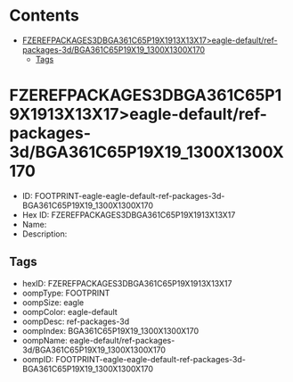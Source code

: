 



Contents
========

* [FZEREFPACKAGES3DBGA361C65P19X1913X13X17>eagle-default/ref-packages-3d/BGA361C65P19X19_1300X1300X170](#fzerefpackages3dbga361c65p19x1913x13x17eagle-defaultref-packages-3dbga361c65p19x19_1300x1300x170)
	* [Tags](#tags)

# FZEREFPACKAGES3DBGA361C65P19X1913X13X17>eagle-default/ref-packages-3d/BGA361C65P19X19_1300X1300X170

- ID: FOOTPRINT-eagle-eagle-default-ref-packages-3d-BGA361C65P19X19_1300X1300X170
- Hex ID: FZEREFPACKAGES3DBGA361C65P19X1913X13X17
- Name: 
- Description: 

## Tags

- hexID: FZEREFPACKAGES3DBGA361C65P19X1913X13X17
- oompType: FOOTPRINT
- oompSize: eagle
- oompColor: eagle-default
- oompDesc: ref-packages-3d
- oompIndex: BGA361C65P19X19_1300X1300X170
- oompName: eagle-default/ref-packages-3d/BGA361C65P19X19_1300X1300X170
- oompID: FOOTPRINT-eagle-eagle-default-ref-packages-3d-BGA361C65P19X19_1300X1300X170
